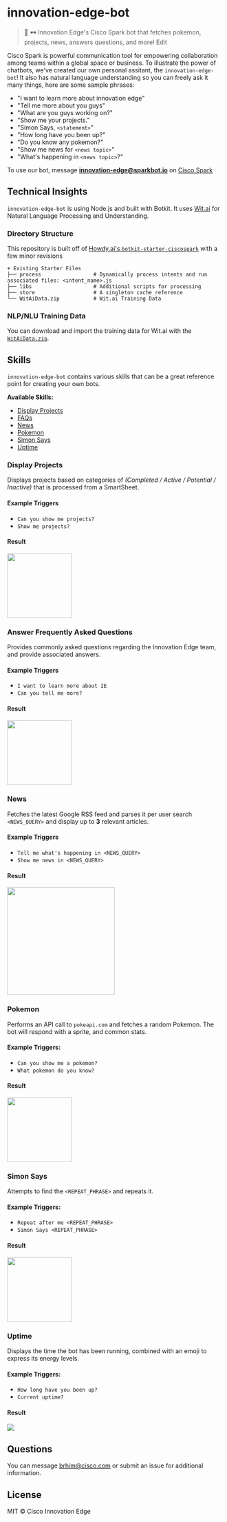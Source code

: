 # innovation-edge-bot
>🤖 🕶 Innovation Edge's Cisco Spark bot that fetches pokemon, projects, news, answers questions, and more! Edit

Cisco Spark is powerful communication tool for empowering collaboration among teams within a global space or business. To illustrate the power of chatbots, we've created our own personal assitant, the `innovation-edge-bot`! It also has natural language understanding so you can freely ask it many things, here are some sample phrases:

- "I want to learn more about innovation edge"
- "Tell me more about you guys"
- "What are you guys working on?"
- "Show me your projects."
- "Simon Says, `<statement>`"
- "How long have you been up?"
- "Do you know any pokemon?"
- "Show me news for `<news topic>`"
- "What's happening in `<news topic>`?"

To use our bot, message **innovation-edge@sparkbot.io** on [Cisco Spark](https://www.ciscospark.com/)

## Technical Insights
`innovation-edge-bot` is using Node.js and built with Botkit. It uses [Wit.ai](http://wit.ai) for Natural Language Processing and Understanding.

### Directory Structure
This repository is built off of [Howdy.ai's `botkit-starter-ciscospark`](https://github.com/howdyai/botkit-starter-ciscospark) with a few minor revisions

```
+ Existing Starter Files
├── process                 # Dynamically process intents and run associated files: <intent_name>.js
├── libs                    # Additional scripts for processing
├── store                   # A singleton cache reference
└── WitAiData.zip           # Wit.ai Training Data
```
### NLP/NLU Training Data
You can download and import the training data for Wit.ai with the [`WitAiData.zip`](https://github.com/cisco-ie/innovation-edge-bot/blob/master/WitAiData.zip).

## Skills
`innovation-edge-bot` contains various skills that can be a great reference point for creating your own bots. 

**Available Skills:**
- [Display Projects](#display-projects)
- [FAQs](#answer-frequently-asked-questions)
- [News](#news)
- [Pokemon](#pokemon)
- [Simon Says](#simon-says)
- [Uptime](#uptime)

### Display Projects
Displays projects based on categories of *(Completed / Active / Potential / Inactive)* that is processed from a SmartSheet.

#### Example Triggers
- `Can you show me projects?`
- `Show me projects?`

#### Result
<img src="https://user-images.githubusercontent.com/6020066/35170276-80ea05ee-fd14-11e7-83dd-7b8c94745207.png" height="150">

### Answer Frequently Asked Questions
Provides commonly asked questions regarding the Innovation Edge team, and provide associated answers.

#### Example Triggers
- `I want to learn more about IE`
- `Can you tell me more?`

#### Result
<img src="https://user-images.githubusercontent.com/6020066/35170421-145c85cc-fd15-11e7-8e4b-abbd18938fdd.png" height="150">

### News
Fetches the latest Google RSS feed and parses it per user search `<NEWS_QUERY>` and display up to **3** relevant articles.

#### Example Triggers
- `Tell me what's happening in <NEWS_QUERY>`
- `Show me news in <NEWS_QUERY>`

#### Result
<img src="https://user-images.githubusercontent.com/6020066/35170381-dc8d68f0-fd14-11e7-85db-4c687437e6ec.png" height="250">

### Pokemon
Performs an API call to `pokeapi.com` and fetches a random Pokemon. The bot will respond with a sprite, and common stats.

#### Example Triggers:
- `Can you show me a pokemon?`
- `What pokemon do you know?`

#### Result
<img src="https://user-images.githubusercontent.com/6020066/35170402-fb04b6b2-fd14-11e7-85e9-2e318a1045a7.png" height="150">

### Simon Says
Attempts to find the `<REPEAT_PHRASE>` and repeats it.

#### Example Triggers:
- `Repeat after me <REPEAT_PHRASE>`
- `Simon Says <REPEAT_PHRASE>`

#### Result
<img src="https://user-images.githubusercontent.com/6020066/35248080-a18ff60e-ff81-11e7-9bbb-852effe9be1b.png" height="150">

### Uptime
Displays the time the bot has been running, combined with an emoji to express its energy levels.

#### Example Triggers:
- `How long have you been up?`
- `Current uptime?`

#### Result
<img src="https://user-images.githubusercontent.com/6020066/35248934-d6aba452-ff84-11e7-832c-6e3bda2abb9b.png">

## Questions
You can message brhim@cisco.com or submit an issue for additional information.

## License
MIT © Cisco Innovation Edge 
